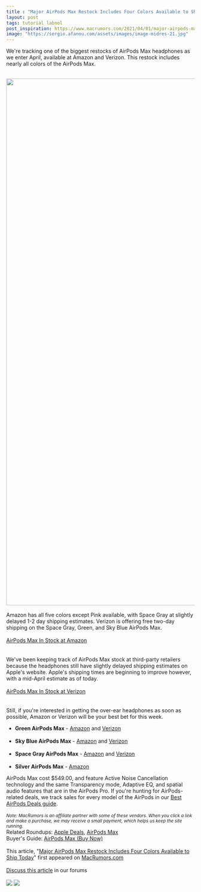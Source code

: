 ```yaml
---
title : "Major AirPods Max Restock Includes Four Colors Available to Ship Today"
layout: post
tags: tutorial labnol
post_inspiration: https://www.macrumors.com/2021/04/01/major-airpods-max-restock/
image: "https://sergio.afanou.com/assets/images/image-midres-21.jpg"
---
```


We're tracking one of the biggest restocks of AirPods Max headphones as we enter April, available at Amazon and Verizon. This restock includes nearly all colors of the AirPods Max.
<br/>

<br/>
<img src="https://images.macrumors.com/article-new/2021/02/AirPods-Max-In-Stock-black.jpg" alt="" width="2500" height="1407" class="aligncenter size-full wp-image-784697" />
<br/>

<br/>
Amazon has all five colors except Pink available, with Space Gray at slightly delayed 1-2 day shipping estimates. Verizon is offering free two-day shipping on the Space Gray, Green, and Sky Blue AirPods Max.
<br/>

<br/>
<div class="center-wrap"><a href="https://www.amazon.com/dp/B08PZDSP2Z?tag=macrumors-20&linkCode=ogi&th=1"target="_blank"><div class="fancybutton">AirPods Max In Stock at Amazon</div></a></div>
<br/>

<br/>
We've been keeping track of ‌‌‌AirPods Max‌‌‌ stock at third-party retailers because the headphones still have slightly delayed shipping estimates on Apple's website. Apple's shipping times are beginning to improve however, with a mid-April estimate as of today.
<br/>

<br/>
<div class="center-wrap"><a href="https://www.anrdoezrs.net/links/462641/type/dlg/https://www.verizon.com/products/apple-airpods-max-headphones/"target="_blank"><div class="fancybutton">AirPods Max In Stock at Verizon</div></a></div>
<br/>

<br/>
Still, if you're interested in getting the over-ear headphones as soon as possible, Amazon or Verizon will be your best bet for this week.
<br/>
<ul><li><strong>Green AirPods Max</strong> - <a href="https://www.amazon.com/dp/B08PZDSP2Z?tag=macrumors-20&linkCode=ogi&th=1">Amazon</a> and <a href="https://www.anrdoezrs.net/links/462641/type/dlg/https://www.verizon.com/products/apple-airpods-max-headphones/">Verizon</a></li>
<br/>
<li><strong>Sky Blue AirPods Max</strong> - <a href="https://www.amazon.com/dp/B08PZJN7BD?tag=macrumors-20&linkCode=ogi&th=1">Amazon</a> and <a href="https://www.anrdoezrs.net/links/462641/type/dlg/https://www.verizon.com/products/apple-airpods-max-headphones/">Verizon</a></li>
<br/>
<li><strong>Space Gray AirPods Max</strong> - <a href="https://www.amazon.com/dp/B08PZHYWJS?tag=macrumors-20&linkCode=ogi&th=1">Amazon</a> and <a href="https://www.anrdoezrs.net/links/462641/type/dlg/https://www.verizon.com/products/apple-airpods-max-headphones/">Verizon</a></li>
<br/>
<li><strong>Silver AirPods Max</strong> - <a href="https://www.amazon.com/dp/B08PZD76NP?tag=macrumors-20&linkCode=ogi&th=1">Amazon</a></li></ul> AirPods Max‌‌‌ cost &#36;549.00, and feature Active Noise Cancellation technology and the same Transparency mode, Adaptive EQ, and spatial audio features that are in the AirPods Pro. If you're hunting for AirPods-related deals, we track sales for every model of the ‌‌‌AirPods‌‌‌ in our <a href="https://www.macrumors.com/guide/airpods-deals/">Best AirPods Deals guide</a>. 
<br/>

<br/>
<em><small>Note: MacRumors is an affiliate partner with some of these vendors. When you click a link and make a purchase, we may receive a small payment, which helps us keep the site running.</small></em><div class="linkback">Related Roundups: <a href="https://www.macrumors.com/roundup/best-apple-deals/">Apple Deals</a>, <a href="https://www.macrumors.com/roundup/airpods-max/">AirPods Max</a></div><div class="linkback">Buyer's Guide: <a href="https://buyersguide.macrumors.com/#AirPods-Max">AirPods Max (Buy Now)</a></div><br/>This article, &quot;<a href="https://www.macrumors.com/2021/04/01/major-airpods-max-restock/">Major AirPods Max Restock Includes Four Colors Available to Ship Today</a>&quot; first appeared on <a href="https://www.macrumors.com">MacRumors.com</a><br/><br/><a href="https://forums.macrumors.com/threads/major-airpods-max-restock-includes-four-colors-available-to-ship-today.2290326/">Discuss this article</a> in our forums<br/><br/><div class="feedflare">
<a href="http://feeds.macrumors.com/~ff/MacRumors-All?a=9bB4CWJgndU:bocpvA-W6kc:6W8y8wAjSf4"><img src="http://feeds.feedburner.com/~ff/MacRumors-All?d=6W8y8wAjSf4" border="0"></img></a> <a href="http://feeds.macrumors.com/~ff/MacRumors-All?a=9bB4CWJgndU:bocpvA-W6kc:qj6IDK7rITs"><img src="http://feeds.feedburner.com/~ff/MacRumors-All?d=qj6IDK7rITs" border="0"></img></a>
</div><img src="http://feeds.feedburner.com/~r/MacRumors-All/~4/9bB4CWJgndU" height="1" width="1" alt=""/>